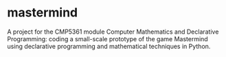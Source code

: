 # mastermind
A project for the CMP5361 module Computer Mathematics and Declarative Programming: coding a small-scale prototype of the game Mastermind using declarative programming and mathematical techniques in Python.
